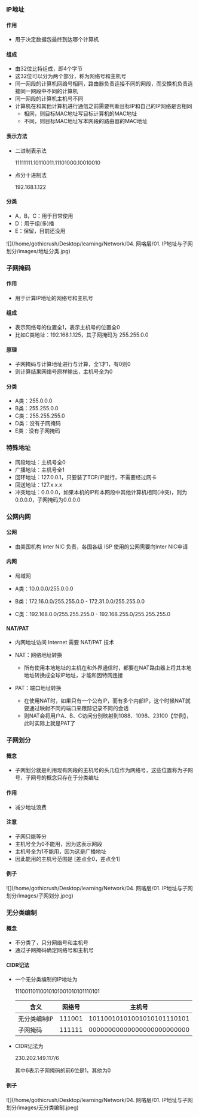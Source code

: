 ### IP地址

#### 作用

- 用于决定数据包最终到达哪个计算机

#### 组成

* 由32位比特组成，即4个字节
* 这32位可以分为两个部分，称为网络号和主机号
* 同一网段的计算机网络号相同，路由器负责连接不同的网段，而交换机负责连接同一网段中不同的计算机
* 同一网段的计算机主机号不同
* 计算机在和其他计算机进行通信之前需要判断目标IP和自己的IP网络是否相同
  * 相同，则目标MAC地址写目标计算机的MAC地址
  * 不同，则目标MAC地址写本网段的路由器的MAC地址

#### 表示方法

* 二进制表示法

  11111111.10110011.11101000.10010010

* 点分十进制法

  192.168.1.122

#### 分类

* A，B，C：用于日常使用
* D：用于组(多)播
* E：保留，目前还没用

![](/home/gothicrush/Desktop/learning/Network/04. 网咯层/01. IP地址与子网划分/images/地址分类.jpg)



### 子网掩码

#### 作用

* 用于计算IP地址的网络号和主机号

#### 组成

* 表示网络号的位置全1，表示主机号的位置全0
* 比如C类地址：192.168.1.125，其子网掩码为 255.255.0.0

#### 原理

* 子网掩码与计算地址进行与计算，全1才1，有0则0
* 则计算结果网络号原样输出，主机号全为0

#### 分类

* A类：255.0.0.0
* B类：255.255.0.0
* C类：255.255.255.0
* D类：没有子网掩码
* E类：没有子网掩码



### 特殊地址

* 网段地址：主机号全0
* 广播地址：主机号全1
* 回环地址：127.0.0.1，只要装了TCP/IP就行，不需要经过网卡
* 回送地址：127.x.x.x
* 冲突地址：0.0.0.0，如果本机的IP和本网段中其他计算机相同(冲突)，则为0.0.0.0，子网掩码为0.0.0.0



### 公网内网

#### 公网

* 由美国机构 Inter NIC 负责，各国各级 ISP 使用的公网需要向Inter NIC申请

#### 内网

* 局域网

* A类：10.0.0.0/255.0.0.0
* B类：172.16.0.0/255.255.0.0 - 172.31.0.0/255.255.0.0
* C类：192.168.0.0/255.255.255.0 - 192.168.255.0/255.255.255.0

#### NAT/PAT

* 内网地址访问 Internet 需要 NAT/PAT 技术

* NAT：网络地址转换
  * 所有使用本地地址的主机在和外界通信时，都要在NAT路由器上将其本地地址转换成全球IP地址，才能和因特网连接
* PAT：端口地址转换
  * 在使用NAT时，如果只有一个公有IP，而有多个内部IP，这个时候NAT就要通过映射不同的端口来跟踪记录不同的会话
  * 则NAT会将用户A、B、C访问分别映射到1088、1098、23100【举例】，此时实际上就是PAT了



### 子网划分

#### 概念

* 子网划分就是利用现有网段的主机号的头几位作为网络号，这些位置称为子网号，子网号的概念只存在于分类编址

#### 作用

* 减少地址浪费

#### 注意

* 子网只能等分
* 主机号全为0不能用，因为这表示网段
* 主机号全为1不能用，因为这是广播地址
* 因此能用的主机号范围是 [差点全0，差点全1]

#### 例子

![](/home/gothicrush/Desktop/learning/Network/04. 网咯层/01. IP地址与子网划分/images/子网划分.jpeg)



### 无分类编制

#### 概念

* 不分类了，只分网络号和主机号
* 通过子网掩码确定网络号和主机号

#### CIDR记法

* 一个无分类编制的IP地址为   

  11100110110010101001010101110101

  | 含义         | 网络号 | 主机号                     |
  | ------------ | ------ | -------------------------- |
  | 无分类编制IP | 111001 | 10110010101001010101110101 |
  | 子网掩码     | 111111 | 00000000000000000000000000 |

* CIDR记法为

  230.202.149.117/6

  其中6表示子网掩码的前6位是1，其他为0

#### 例子



![](/home/gothicrush/Desktop/learning/Network/04. 网咯层/01. IP地址与子网划分/images/无分类编制.jpeg)